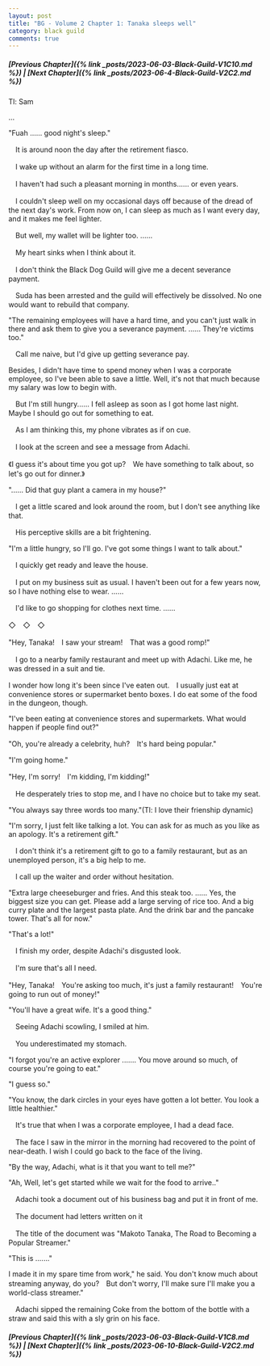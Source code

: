 ```yaml
---
layout: post
title: "BG - Volume 2 Chapter 1: Tanaka sleeps well"
category: black guild
comments: true
---
```


##### [Previous Chapter]({% link _posts/2023-06-03-Black-Guild-V1C10.md %}) \| [Next Chapter]({% link _posts/2023-06-4-Black-Guild-V2C2.md %}) 


Tl: Sam

…


"Fuah ...... good night's sleep."

　It is around noon the day after the retirement fiasco.

　I wake up without an alarm for the first time in a long time.


　I haven't had such a pleasant morning in months...... or even years.

　I couldn't sleep well on my occasional days off because of the dread of the next day's work. From now on, I can sleep as much as I want every day, and it makes me feel lighter.


　But well, my wallet will be lighter too. ......


　My heart sinks when I think about it.

　I don't think the Black Dog Guild will give me a decent severance payment.

　Suda has been arrested and the guild will effectively be dissolved. No one would want to rebuild that company.


"The remaining employees will have a hard time, and you can't just walk in there and ask them to give you a severance payment. ...... They're victims too."


　Call me naive, but I'd give up getting severance pay.

Besides, I didn't have time to spend money when I was a corporate employee, so I've been able to save a little. Well, it's not that much because my salary was low to begin with.


　But I'm still hungry...... I fell asleep as soon as I got home last night. Maybe I should go out for something to eat.


　As I am thinking this, my phone vibrates as if on cue.

　I look at the screen and see a message from Adachi.


《I guess it's about time you got up?　We have something to talk about, so let's go out for dinner.》



"...... Did that guy plant a camera in my house?"


　I get a little scared and look around the room, but I don't see anything like that.

　His perceptive skills are a bit frightening.


"I'm a little hungry, so I'll go. I've got some things I want to talk about."


　I quickly get ready and leave the house.

　I put on my business suit as usual. I haven't been out for a few years now, so I have nothing else to wear. ......


　I'd like to go shopping for clothes next time. ......


◇　◇　◇


"Hey, Tanaka!　I saw your stream!　That was a good romp!"


　I go to a nearby family restaurant and meet up with Adachi. Like me, he was dressed in a suit and tie.

I wonder how long it's been since I've eaten out.　I usually just eat at convenience stores or supermarket bento boxes. I do eat some of the food in the dungeon, though.


"I've been eating at convenience stores and supermarkets. What would happen if people find out?"

"Oh, you're already a celebrity, huh?　It's hard being popular."

"I'm going home."

"Hey, I'm sorry!　I'm kidding, I'm kidding!"


　He desperately tries to stop me, and I have no choice but to take my seat.


"You always say three words too many."(Tl: I love their frienship dynamic)

"I'm sorry, I just felt like talking a lot. You can ask for as much as you like as an apology. It's a retirement gift."


　I don't think it's a retirement gift to go to a family restaurant, but as an unemployed person, it's a big help to me.

　I call up the waiter and order without hesitation.


"Extra large cheeseburger and fries. And this steak too. ...... Yes, the biggest size you can get. Please add a large serving of rice too. And a big curry plate and the largest pasta plate. And the drink bar and the pancake tower. That's all for now."

"That's a lot!"


　I finish my order, despite Adachi's disgusted look.

　I'm sure that's all I need.


"Hey, Tanaka!　You're asking too much, it's just a family restaurant!　You're going to run out of money!"

"You'll have a great wife. It's a good thing."


　Seeing Adachi scowling, I smiled at him.

　You underestimated my stomach.


"I forgot you're an active explorer ....... You move around so much, of course you're going to eat."

"I guess so."

"You know, the dark circles in your eyes have gotten a lot better. You look a little healthier."


　It's true that when I was a corporate employee, I had a dead face.

　The face I saw in the mirror in the morning had recovered to the point of near-death. I wish I could go back to the face of the living.


"By the way, Adachi, what is it that you want to tell me?"

"Ah, Well, let's get started while we wait for the food to arrive.."


　Adachi took a document out of his business bag and put it in front of me.

　The document had letters written on it


　The title of the document was "Makoto Tanaka, The Road to Becoming a Popular Streamer."


"This is ......."

I made it in my spare time from work," he said. You don't know much about streaming anyway, do you?　But don't worry, I'll make sure I'll make you a world-class streamer."


　Adachi sipped the remaining Coke from the bottom of the bottle with a straw and said this with a sly grin on his face.



##### [Previous Chapter]({% link _posts/2023-06-03-Black-Guild-V1C8.md %}) \| [Next Chapter]({% link _posts/2023-06-10-Black-Guild-V2C2.md %}) 